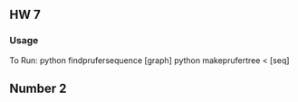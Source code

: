 ## HW 7 ##

### Usage ###
To Run:
    python findprufersequence [graph]
    python makeprufertree < [seq]

## Number 2 ##

